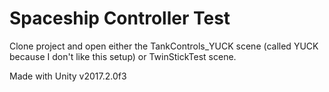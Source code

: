 # Spaceship Controller Test

Clone project and open either the TankControls_YUCK scene (called YUCK because I don't like this setup) or TwinStickTest scene.

Made with Unity v2017.2.0f3
